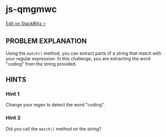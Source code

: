 # js-qmgmwc

[Edit on StackBlitz ⚡️](https://stackblitz.com/edit/js-qmgmwc)

## PROBLEM EXPLANATION
Using the `match()` method, you can extract parts of a string that match with your regular expression.  In this challenge, you are extracting the word "coding" from the string provided.

## HINTS
### Hint 1
Change your regex to detect the word "coding".
### Hint 2
Did you call the `match()` method on the string?

